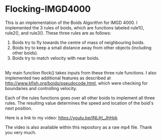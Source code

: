 # Flocking-IMGD4000
This is an implementation of the Boids Algorithm for IMGD 4000. I implemented the 3 rules of boids, which are functions labeled rule1(), rule2(), and rule3(). These three rules are as follows: <br>
1. Boids try to fly towards the centre of mass of neighbouring boids. <br>
2. Boids try to keep a small distance away from other objects (including other boids). <br>
3. Boids try to match velocity with near boids. <br> <br>

My main function flock() takes inputs from these three rule functions. I also implemented two additional features as described at http://www.kfish.org/boids/pseudocode.html, which were checking for boundaries and controlling velocity.  

Each of the rules functions goes over all other boids to implement all three rules. The resulting value determines the speed and location of the boid's next position. 

Here is a link to my video: https://youtu.be/lNLjH_JhHxk <br>

The video is also available within this repository as a raw mp4 file. Thank you very much. 
